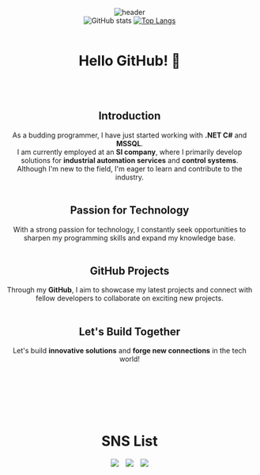 <div align=center>

![header](https://capsule-render.vercel.app/api?type=waving&color=timeGradient&theme=merko&height=220&section=header&text=Welcome!&desc=This&nbsp;is&nbsp;jiraiman's&nbsp;Git&nbspProfile&fontSize=85&animation=fadeIn&fontAlignY=35&descAlignY=54&descAlign=61)
<br>
![GitHub stats](https://github-readme-stats.vercel.app/api?username=Leeinpyo&show_icons=true&theme=merko&hide_title=true)
[![Top Langs](https://github-readme-stats.vercel.app/api/top-langs/?username=Leeinpyo&layout=compact&theme=merko)](https://github.com/anuraghazra/github-readme-stats)
<br>
<br>
# Hello GitHub! 👋
 
<br>
<br>
 
## Introduction

As a budding programmer, I have just started working with **.NET C#** and **MSSQL**. 
<br>I am currently employed at an **SI company**, where I primarily develop solutions for **industrial automation services** and **control systems**. 
<br>Although I'm new to the field, I'm eager to learn and contribute to the industry.
<br>
<br>

## Passion for Technology

With a strong passion for technology, I constantly seek opportunities to sharpen my programming skills and expand my knowledge base.
<br>
<br>

## GitHub Projects

Through my **GitHub**, I aim to showcase my latest projects and connect with fellow developers to collaborate on exciting new projects.
<br>
<br>

## Let's Build Together

Let's build **innovative solutions** and **forge new connections** in the tech world!
<br>
<br>
<br>
<br>
<br>
<br>
<br>
# SNS List
<a href="https://open.kakao.com/o/s4arGX5e" target="_blank"><img src="https://img.shields.io/badge/KakaoTalk-FFCD00?style=flat-square&logo=KakaoTalk&logoColor=white"/></a>　<a href="https://www.facebook.com/INn0CenTBluE/" target="_blank"><img src="https://img.shields.io/badge/Facebook-1877F2?style=flat-square&logo=Facebook&logoColor=white"/></a>　<a href="https://www.jiraiman.com/" target="_blank"><img src="https://img.shields.io/badge/Blogger-FF5722?style=flat-square&logo=Blogger&logoColor=white"/></a>
<br>
<br>
<br>
<br>
<br>
<br>
 </div>
